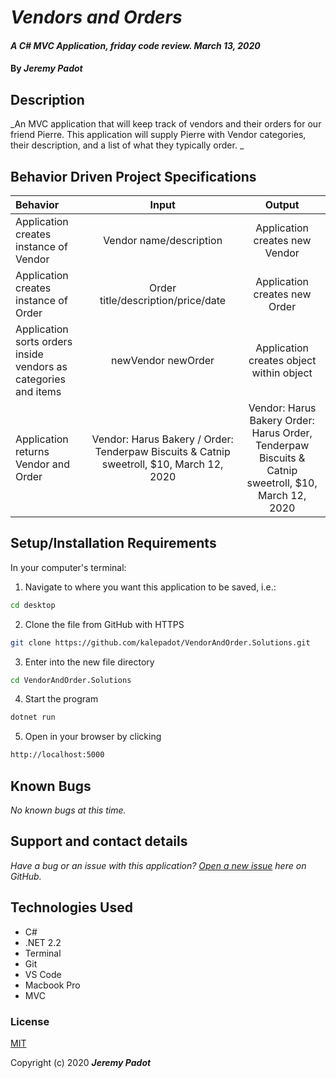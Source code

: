# _Vendors and Orders_

#### _A C# MVC Application, friday code review. March 13, 2020_

#### By _**Jeremy Padot**_


## Description

_An MVC application that will keep track of vendors and their orders for our friend Pierre. This application will supply Pierre with Vendor categories, their description, and a list of what they typically order. _



## Behavior Driven Project Specifications

| Behavior | Input | Output |
|:---|:---:|:---:|
| Application creates instance of Vendor | Vendor name/description  | Application creates new Vendor |
| Application creates instance of Order | Order title/description/price/date  | Application creates new Order |
| Application sorts orders inside vendors as categories and items | newVendor newOrder | Application creates object within object |
| Application returns Vendor and Order | Vendor: Harus Bakery / Order: Tenderpaw Biscuits & Catnip sweetroll, $10, March 12, 2020  | Vendor: Harus Bakery Order: Harus Order, Tenderpaw Biscuits & Catnip sweetroll, $10, March 12, 2020 |


## Setup/Installation Requirements

In your computer's terminal:

1. Navigate to where you want this application to be saved, i.e.:
```sh
cd desktop
```
2. Clone the file from GitHub with HTTPS
```sh
git clone https://github.com/kalepadot/VendorAndOrder.Solutions.git
```
3.  Enter into the new file directory
```sh
cd VendorAndOrder.Solutions
```
4.  Start the program
```sh
dotnet run
```
5. Open in your browser by clicking
```sh
http://localhost:5000
```


## Known Bugs

_No known bugs at this time._

## Support and contact details

_Have a bug or an issue with this application? [Open a new issue](https://github.com/kalepadot/VendorAndOrder.Solutions/issues) here on GitHub._

## Technologies Used

* C#
* .NET 2.2
* Terminal
* Git
* VS Code
* Macbook Pro
* MVC

### License

[MIT](https://choosealicense.com/licenses/mit/)

Copyright (c) 2020 **_Jeremy Padot_**